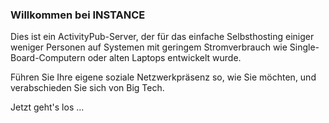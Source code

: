 ### Willkommen bei INSTANCE
Dies ist ein ActivityPub-Server, der für das einfache Selbsthosting einiger weniger Personen auf Systemen mit geringem Stromverbrauch wie Single-Board-Computern oder alten Laptops entwickelt wurde.

Führen Sie Ihre eigene soziale Netzwerkpräsenz so, wie Sie möchten, und verabschieden Sie sich von Big Tech.

Jetzt geht's los ...
